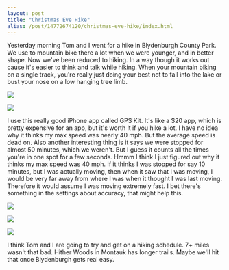 ```yaml
---
layout: post
title: "Christmas Eve Hike"
alias: /post/14772674120/christmas-eve-hike/index.html
---
```


Yesterday morning Tom and I went for a hike in Blydenburgh County Park. We use to mountain bike there a lot when we were younger, and in better shape. Now we've been reduced to hiking. In a way though it works out cause it's easier to think and talk while hiking. When your mountain biking on a single track, you're really just doing your best not to fall into the lake or bust your nose on a low hanging tree limb.

<p class="image">
  <img src="http://farm8.staticflickr.com/7009/6570097823_c75f7cf364_z.jpg"/>
</p>

<p class="image">
  <img src="http://farm8.staticflickr.com/7175/6570100803_a927b1de24.jpg"/>
</p>

I use this really good iPhone app called GPS Kit. It's like a $20 app, which is pretty expensive for an app, but it's worth it if you hike a lot. I have no idea why it thinks my max speed was nearly 40 mph. But the average speed is dead on. Also another interesting thing is it says we were stopped for almost 50 minutes, which we weren't. But I guess it counts all the times you're in one spot for a few seconds. Hmmm I think I just figured out why it thinks my max speed was 40 mph. If it thinks I was stopped for say 10 minutes, but I was actually moving, then when it saw that I was moving, I would be very far away from where I was when it thought I was last moving. Therefore it would assume I was moving extremely fast. I bet there's something in the settings about accuracy, that might help this.

<p class="image">
  <img src="http://farm8.staticflickr.com/7003/6570099325_993524f281_z.jpg"/>
</p>

<p class="image">
  <img src="http://farm8.staticflickr.com/7154/6570100635_72455c74fd_z.jpg"/>
</p>

<p class="image">
  <img src="http://farm8.staticflickr.com/7028/6570098421_15fe482d9d_z.jpg"/>
</p>

I think Tom and I are going to try and get on a hiking schedule. 7+ miles wasn't that bad. Hither Woods in Montauk has longer trails. Maybe we'll hit that once Blydenburgh gets real easy.